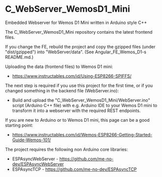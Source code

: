 # C_WebServer_WemosD1_Mini
Embedded Webserver for Wemos D1 Mini written in Arduino style C++

The C_WebServer_WemosD1_Mini repository contains the latest frontend files.

If you change the FE, rebuild the project
and copy the gzipped files (under "dist/gzipped") into "WebServer/data".
(See Angular_FE_Wemos_D1-s README.md.)

Uploading the data (frontend files) to Wemos D1 mini:
- https://www.instructables.com/id/Using-ESP8266-SPIFFS/

The next step is required if you use this project for the first time,
or if you changed something in the backend file (WebServer.ino):
- Build and upload the "C_WebServer_WemosD1_Mini/WebServer.ino" script (Arduino C++ file)
with e.g. Arduino IDE to your Wemos D1 mini to transform it into a webserver
with the required REST endpoints.

If you are new to Arduino or to Wemos D1 mini, this page can be a good starting point:
- https://www.instructables.com/id/Wemos-ESP8266-Getting-Started-Guide-Wemos-101/

The project requires the following non Arduino core libraries:
- ESPAsyncWebServer - https://github.com/me-no-dev/ESPAsyncWebServer
- ESPAsyncTCP - https://github.com/me-no-dev/ESPAsyncTCP